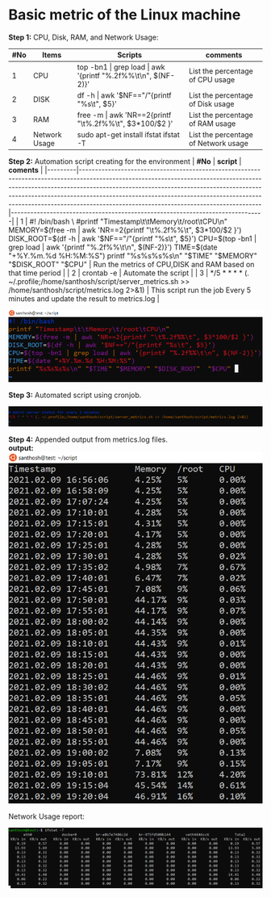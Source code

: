 # Basic metric of the Linux machine

**Step 1:** CPU, Disk, RAM, and Network Usage:

| \#No | Items         | Scripts                                                          | comments                             |
|------|---------------|------------------------------------------------------------------|--------------------------------------|
| 1    | CPU           | top -bn1 \| grep load \| awk '{printf "%.2f%%\\t\\n", \$(NF-2)}' | List the percentage of CPU usage     |
| 2    | DISK          | df -h \| awk '\$NF=="/"{printf "%s\\t", \$5}'                    | List the percentage of Disk usage    |
| 3    | RAM           | free -m \| awk 'NR==2{printf "\\t%.2f%%\\t", \$3\*100/\$2 }'     | List the percentage of RAM usage     |
| 4    | Network Usage | sudo apt-get install ifstat ifstat -T                            | List the percentage of Network usage |

**Step 2:** Automation script creating for the environment
| **#No** | **script**                                                                                                                                                                                                                                                                                                                                                                     | **coments**                                                                  |
|---------|--------------------------------------------------------------------------------------------------------------------------------------------------------------------------------------------------------------------------------------------------------------------------------------------------------------------------------------------------------------------------------|------------------------------------------------------------------------------|
| 1       | \#! /bin/bash \ #printf "Timestamp\\t\\tMemory\\t/root\\tCPU\\n" MEMORY=\$(free -m \| awk 'NR==2{printf "\\t%.2f%%\\t", \$3\*100/\$2 }') DISK_ROOT=\$(df -h \| awk '\$NF=="/"{printf "%s\\t", \$5}') CPU=\$(top -bn1 \| grep load \| awk '{printf "%.2f%%\\t\\n", \$(NF-2)}') TIME=\$(date "+%Y.%m.%d %H:%M:%S") printf "%s%s%s%s\\n" "\$TIME" "\$MEMORY" "\$DISK_ROOT" "\$CPU" | Run the metrics of CPU,DISK and RAM based on that time period                |
| 2       | crontab -e                                                                                                                                                                                                                                                                                                                                                                     | Automate the script                                                          |
| 3       | \*/5 \* \* \* \* (. \~/.profile;/home/santhosh/script/server_metrics.sh \>\> /home/santhosh/script/metrics.log 2\>&1)                                                                                                                                                                                                                                                          | This script run the job Every 5 minutes and update the result to metrics.log |

![](../media/369f0855efbee70e16f59ba9518c6651.png)

**Step 3:** Automated script using cronjob.

![](../media/226f91cdb67b9e6f3f0530bfd2b93ec9.png)

**Step 4:** Appended output from metrics.log files.  
**output:**  
![](../media/a6beae384b79e7c3252b1b48ef03acc5.png)

Network Usage report:

![](../media/a81e6b780c96601365f2504b9d3412aa.png)

